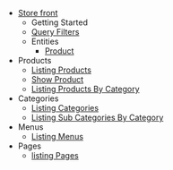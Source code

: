 - [Store front](/store-front/index.md) 
  - Getting Started 
  - [Query Filters](/store-front/misc/query-filters.md)
  - Entities
    - [Product](/store-front/entities/product/product.md)
- Products
  - [Listing Products](/store-front/products/index.md)
  - [Show Product](/store-front/products/show.md)
  - [Listing Products By Category](/store-front/products/list_by_category.md)
- Categories
  - [Listing Categories](/store-front/categories/index.md)
  - [Listing Sub Categories By Category](/store-front/categories/category_children.md)
- Menus
  - [Listing Menus](/store-front/menus/index.md)
- Pages
  - [listing Pages](/store-front/pages/index.md)    
